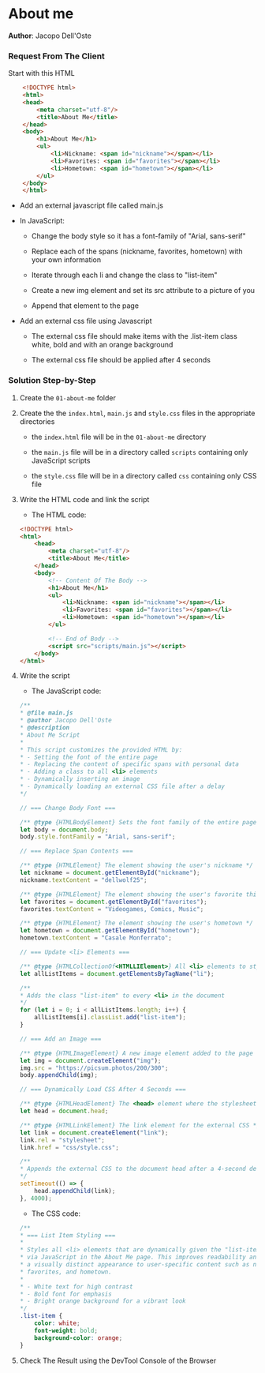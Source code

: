# About me

**Author**: Jacopo Dell'Oste 

### Request From The Client

Start with this HTML

```html
    <!DOCTYPE html>
    <html>
    <head>
        <meta charset="utf-8"/>
        <title>About Me</title>
    </head>
    <body>
        <h1>About Me</h1>
        <ul>
            <li>Nickname: <span id="nickname"></span></li>
            <li>Favorites: <span id="favorites"></span></li>
            <li>Hometown: <span id="hometown"></span></li>
        </ul>
    </body>
    </html>
 ```

- Add an external javascript file called main.js

- In JavaScript:

    + Change the body style so it has a font-family of "Arial, sans-serif"

    + Replace each of the spans (nickname, favorites, hometown) with your own information

    + Iterate through each li and change the class to "list-item"

    + Create a new img element and set its src attribute to a picture of you

    + Append that element to the page

- Add an external css file using Javascript

    + The external css file should make items with the .list-item class white, bold and with an orange background

    + The external css file should be applied after 4 seconds


### Solution Step-by-Step

1. Create the  `01-about-me` folder

2. Create the the `index.html`, `main.js` and `style.css` files in the appropriate directories

    * the `index.html` file will be in the `01-about-me` directory

    * the `main.js` file will be in a directory called `scripts` containing only JavaScript scripts

    * the `style.css` file will be in a directory called `css` containing only CSS file    

3. Write the HTML code and link the script
    
    * The HTML code:

    ```HTML 
    <!DOCTYPE html>
    <html>
        <head>
            <meta charset="utf-8"/>
            <title>About Me</title>
        </head>
        <body>
            <!-- Content Of The Body -->
            <h1>About Me</h1>
            <ul>
                <li>Nickname: <span id="nickname"></span></li>
                <li>Favorites: <span id="favorites"></span></li>
                <li>Hometown: <span id="hometown"></span></li>
            </ul>

            <!-- End of Body -->
            <script src="scripts/main.js"></script>
        </body>
    </html>
    ```

4. Write the script  

    * The JavaScript code:

    ```javascript
    /**
    * @file main.js
    * @author Jacopo Dell'Oste
    * @description
    * About Me Script
    * 
    * This script customizes the provided HTML by:
    * - Setting the font of the entire page
    * - Replacing the content of specific spans with personal data
    * - Adding a class to all <li> elements
    * - Dynamically inserting an image
    * - Dynamically loading an external CSS file after a delay
    */

    // === Change Body Font ===

    /** @type {HTMLBodyElement} Sets the font family of the entire page */
    let body = document.body;
    body.style.fontFamily = "Arial, sans-serif";

    // === Replace Span Contents ===

    /** @type {HTMLElement} The element showing the user's nickname */
    let nickname = document.getElementById("nickname");
    nickname.textContent = "dellwolf25";

    /** @type {HTMLElement} The element showing the user's favorite things */
    let favorites = document.getElementById("favorites");
    favorites.textContent = "Videogames, Comics, Music";

    /** @type {HTMLElement} The element showing the user's hometown */
    let hometown = document.getElementById("hometown");
    hometown.textContent = "Casale Monferrato";

    // === Update <li> Elements ===

    /** @type {HTMLCollectionOf<HTMLLIElement>} All <li> elements to style */
    let allListItems = document.getElementsByTagName("li");

    /**
    * Adds the class "list-item" to every <li> in the document
    */
    for (let i = 0; i < allListItems.length; i++) {
        allListItems[i].classList.add("list-item");
    }

    // === Add an Image ===

    /** @type {HTMLImageElement} A new image element added to the page */
    let img = document.createElement("img");
    img.src = "https://picsum.photos/200/300";
    body.appendChild(img);

    // === Dynamically Load CSS After 4 Seconds ===

    /** @type {HTMLHeadElement} The <head> element where the stylesheet will be appended */
    let head = document.head;

    /** @type {HTMLLinkElement} The link element for the external CSS */
    let link = document.createElement("link");
    link.rel = "stylesheet";
    link.href = "css/style.css";

    /**
    * Appends the external CSS to the document head after a 4-second delay
    */
    setTimeout(() => {
        head.appendChild(link);
    }, 4000);
    ```

    * The CSS code:

    ```css 
    /**
    * === List Item Styling ===
    * 
    * Styles all <li> elements that are dynamically given the "list-item" class
    * via JavaScript in the About Me page. This improves readability and adds
    * a visually distinct appearance to user-specific content such as nickname,
    * favorites, and hometown.
    * 
    * - White text for high contrast
    * - Bold font for emphasis
    * - Bright orange background for a vibrant look
    */
    .list-item {
        color: white;
        font-weight: bold;
        background-color: orange;
    }
    ```

5. Check The Result using the DevTool Console of the Browser
